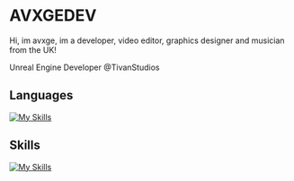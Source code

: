 # AVXGEDEV

Hi, im avxge, im a developer, video editor, graphics designer and musician from the UK!

Unreal Engine Developer @TivanStudios

## Languages

[![My Skills](https://skillicons.dev/icons?i=ue)](https://skillicons.dev)

## Skills

[![My Skills](https://skillicons.dev/icons?i=ps,ae)](https://skillicons.dev)

